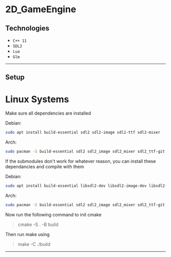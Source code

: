 # 2D_GameEngine

## Technologies

- `C++ 11`
- `SDL2`
- `Lua`
- `Glm`

---

## Setup

# Linux Systems


Make sure all dependencies are installed

Debian:
```bash
sudo apt install build-essential sdl2 sdl2-image sdl2-ttf sdl2-mixer
```

Arch:
```bash
sudo pacman -S build-essential sdl2 sdl2_image sdl2_mixer sdl2_ttf-git
```

If the submodules don't work for whatever reason, you can install these dependancies and compile with them

Debian:
```bash
sudo apt install build-essential libsdl2-dev libsdl2-image-dev libsdl2-ttf-dev libsdl2-mixer-dev liblua5.3-dev glm
```

Arch:
```bash
sudo pacman -S build-essential sdl2 sdl2_image sdl2_mixer sdl2_ttf-git lua glm
```

Now run the following command to init cmake

> cmake -S . -B build

Then run make using

> make -C ./build

---
